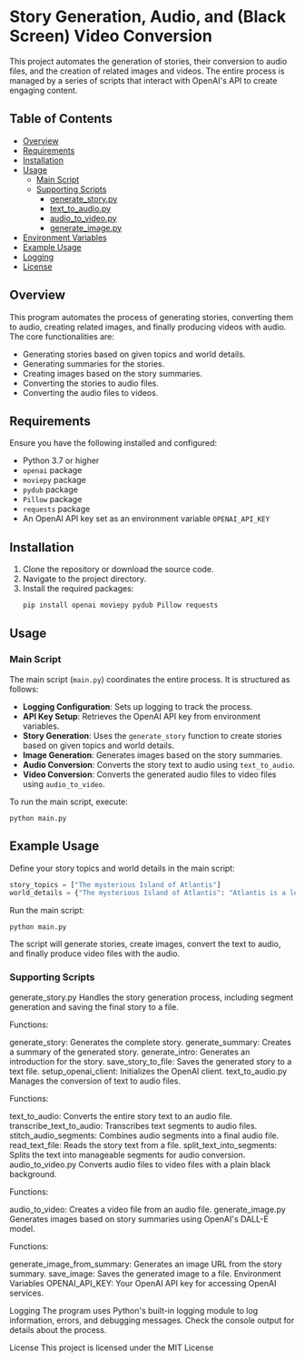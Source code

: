 # Story Generation, Audio, and (Black Screen) Video Conversion

This project automates the generation of stories, their conversion to audio files, and the creation of related images and videos. The entire process is managed by a series of scripts that interact with OpenAI's API to create engaging content.

## Table of Contents
- [Overview](#overview)
- [Requirements](#requirements)
- [Installation](#installation)
- [Usage](#usage)
  - [Main Script](#main-script)
  - [Supporting Scripts](#supporting-scripts)
    - [generate_story.py](#generate_storypy)
    - [text_to_audio.py](#text_to_audiopy)
    - [audio_to_video.py](#audio_to_videopy)
    - [generate_image.py](#generate_imagepy)
- [Environment Variables](#environment-variables)
- [Example Usage](#example-usage)
- [Logging](#logging)
- [License](#license)

## Overview

This program automates the process of generating stories, converting them to audio, creating related images, and finally producing videos with audio. The core functionalities are:
- Generating stories based on given topics and world details.
- Generating summaries for the stories.
- Creating images based on the story summaries.
- Converting the stories to audio files.
- Converting the audio files to videos.

## Requirements

Ensure you have the following installed and configured:
- Python 3.7 or higher
- `openai` package
- `moviepy` package
- `pydub` package
- `Pillow` package
- `requests` package
- An OpenAI API key set as an environment variable `OPENAI_API_KEY`

## Installation

1. Clone the repository or download the source code.
2. Navigate to the project directory.
3. Install the required packages:
    ```bash
    pip install openai moviepy pydub Pillow requests
    ```

## Usage

### Main Script

The main script (`main.py`) coordinates the entire process. It is structured as follows:
- **Logging Configuration**: Sets up logging to track the process.
- **API Key Setup**: Retrieves the OpenAI API key from environment variables.
- **Story Generation**: Uses the `generate_story` function to create stories based on given topics and world details.
- **Image Generation**: Generates images based on the story summaries.
- **Audio Conversion**: Converts the story text to audio using `text_to_audio`.
- **Video Conversion**: Converts the generated audio files to video files using `audio_to_video`.

To run the main script, execute:
```
python main.py
```




## Example Usage
Define your story topics and world details in the main script:

```python
story_topics = ["The mysterious Island of Atlantis"]
world_details = {"The mysterious Island of Atlantis": "Atlantis is a legendary island..."}
```
Run the main script:
```
python main.py
```
The script will generate stories, create images, convert the text to audio, and finally produce video files with the audio.


### Supporting Scripts
generate_story.py Handles the story generation process, including segment generation and saving the final story to a file.

Functions:

generate_story: Generates the complete story.
generate_summary: Creates a summary of the generated story.
generate_intro: Generates an introduction for the story.
save_story_to_file: Saves the generated story to a text file.
setup_openai_client: Initializes the OpenAI client.
text_to_audio.py
Manages the conversion of text to audio files.

Functions:

text_to_audio: Converts the entire story text to an audio file.
transcribe_text_to_audio: Transcribes text segments to audio files.
stitch_audio_segments: Combines audio segments into a final audio file.
read_text_file: Reads the story text from a file.
split_text_into_segments: Splits the text into manageable segments for audio conversion.
audio_to_video.py
Converts audio files to video files with a plain black background.

Functions:

audio_to_video: Creates a video file from an audio file.
generate_image.py
Generates images based on story summaries using OpenAI's DALL-E model.

Functions:

generate_image_from_summary: Generates an image URL from the story summary.
save_image: Saves the generated image to a file.
Environment Variables
OPENAI_API_KEY: Your OpenAI API key for accessing OpenAI services.

Logging
The program uses Python's built-in logging module to log information, errors, and debugging messages. Check the console output for details about the process.

License
This project is licensed under the MIT License
